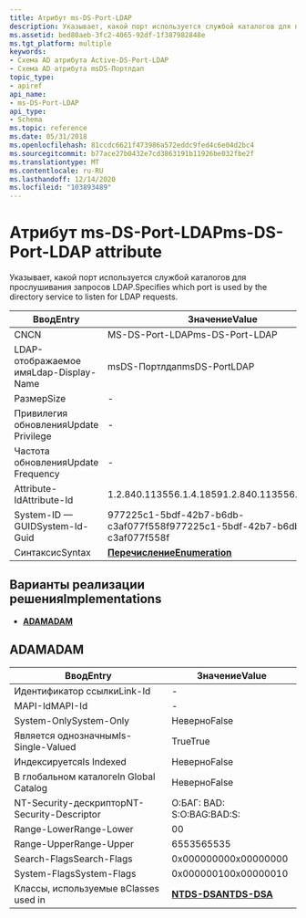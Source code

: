```yaml
---
title: Атрибут ms-DS-Port-LDAP
description: Указывает, какой порт используется службой каталогов для прослушивания запросов LDAP.
ms.assetid: bed80aeb-3fc2-4065-92df-1f387982848e
ms.tgt_platform: multiple
keywords:
- Схема AD атрибута Active-DS-Port-LDAP
- Схема AD атрибута msDS-Портлдап
topic_type:
- apiref
api_name:
- ms-DS-Port-LDAP
api_type:
- Schema
ms.topic: reference
ms.date: 05/31/2018
ms.openlocfilehash: 81ccdc6621f473986a572eddc9fed4c6e04d2bc4
ms.sourcegitcommit: b77ace27b0432e7cd3863191b11926be032fbe2f
ms.translationtype: MT
ms.contentlocale: ru-RU
ms.lasthandoff: 12/14/2020
ms.locfileid: "103893489"
---
```

# <a name="ms-ds-port-ldap-attribute"></a><span data-ttu-id="a5411-105">Атрибут ms-DS-Port-LDAP</span><span class="sxs-lookup"><span data-stu-id="a5411-105">ms-DS-Port-LDAP attribute</span></span>

<span data-ttu-id="a5411-106">Указывает, какой порт используется службой каталогов для прослушивания запросов LDAP.</span><span class="sxs-lookup"><span data-stu-id="a5411-106">Specifies which port is used by the directory service to listen for LDAP requests.</span></span>



| <span data-ttu-id="a5411-107">Ввод</span><span class="sxs-lookup"><span data-stu-id="a5411-107">Entry</span></span> | <span data-ttu-id="a5411-108">Значение</span><span class="sxs-lookup"><span data-stu-id="a5411-108">Value</span></span> |
|-------------------|--------------------------------------|
| <span data-ttu-id="a5411-109">CN</span><span class="sxs-lookup"><span data-stu-id="a5411-109">CN</span></span>                | <span data-ttu-id="a5411-110">MS-DS-Port-LDAP</span><span class="sxs-lookup"><span data-stu-id="a5411-110">ms-DS-Port-LDAP</span></span>                      |
| <span data-ttu-id="a5411-111">LDAP-отображаемое имя</span><span class="sxs-lookup"><span data-stu-id="a5411-111">Ldap-Display-Name</span></span> | <span data-ttu-id="a5411-112">msDS-Портлдап</span><span class="sxs-lookup"><span data-stu-id="a5411-112">msDS-PortLDAP</span></span>                        |
| <span data-ttu-id="a5411-113">Размер</span><span class="sxs-lookup"><span data-stu-id="a5411-113">Size</span></span>              | \-                                   |
| <span data-ttu-id="a5411-114">Привилегия обновления</span><span class="sxs-lookup"><span data-stu-id="a5411-114">Update Privilege</span></span>  | \-                                   |
| <span data-ttu-id="a5411-115">Частота обновления</span><span class="sxs-lookup"><span data-stu-id="a5411-115">Update Frequency</span></span>  | \-                                   |
| <span data-ttu-id="a5411-116">Attribute-Id</span><span class="sxs-lookup"><span data-stu-id="a5411-116">Attribute-Id</span></span>      | <span data-ttu-id="a5411-117">1.2.840.113556.1.4.1859</span><span class="sxs-lookup"><span data-stu-id="a5411-117">1.2.840.113556.1.4.1859</span></span>              |
| <span data-ttu-id="a5411-118">System-ID — GUID</span><span class="sxs-lookup"><span data-stu-id="a5411-118">System-Id-Guid</span></span>    | <span data-ttu-id="a5411-119">977225c1-5bdf-42b7-b6db-c3af077f558f</span><span class="sxs-lookup"><span data-stu-id="a5411-119">977225c1-5bdf-42b7-b6db-c3af077f558f</span></span> |
| <span data-ttu-id="a5411-120">Синтаксис</span><span class="sxs-lookup"><span data-stu-id="a5411-120">Syntax</span></span>            | [<span data-ttu-id="a5411-121">**Перечисление**</span><span class="sxs-lookup"><span data-stu-id="a5411-121">**Enumeration**</span></span>](s-enumeration.md) |



## <a name="implementations"></a><span data-ttu-id="a5411-122">Варианты реализации решения</span><span class="sxs-lookup"><span data-stu-id="a5411-122">Implementations</span></span>

-   [<span data-ttu-id="a5411-123">**ADAM**</span><span class="sxs-lookup"><span data-stu-id="a5411-123">**ADAM**</span></span>](#adam)

## <a name="adam"></a><span data-ttu-id="a5411-124">ADAM</span><span class="sxs-lookup"><span data-stu-id="a5411-124">ADAM</span></span>



| <span data-ttu-id="a5411-125">Ввод</span><span class="sxs-lookup"><span data-stu-id="a5411-125">Entry</span></span> | <span data-ttu-id="a5411-126">Значение</span><span class="sxs-lookup"><span data-stu-id="a5411-126">Value</span></span> |
|------------------------|------------------------------------------|
| <span data-ttu-id="a5411-127">Идентификатор ссылки</span><span class="sxs-lookup"><span data-stu-id="a5411-127">Link-Id</span></span>                | \-                                       |
| <span data-ttu-id="a5411-128">MAPI-Id</span><span class="sxs-lookup"><span data-stu-id="a5411-128">MAPI-Id</span></span>                | \-                                       |
| <span data-ttu-id="a5411-129">System-Only</span><span class="sxs-lookup"><span data-stu-id="a5411-129">System-Only</span></span>            | <span data-ttu-id="a5411-130">Неверно</span><span class="sxs-lookup"><span data-stu-id="a5411-130">False</span></span>                                    |
| <span data-ttu-id="a5411-131">Является однозначным</span><span class="sxs-lookup"><span data-stu-id="a5411-131">Is-Single-Valued</span></span>       | <span data-ttu-id="a5411-132">True</span><span class="sxs-lookup"><span data-stu-id="a5411-132">True</span></span>                                     |
| <span data-ttu-id="a5411-133">Индексируется</span><span class="sxs-lookup"><span data-stu-id="a5411-133">Is Indexed</span></span>             | <span data-ttu-id="a5411-134">Неверно</span><span class="sxs-lookup"><span data-stu-id="a5411-134">False</span></span>                                    |
| <span data-ttu-id="a5411-135">В глобальном каталоге</span><span class="sxs-lookup"><span data-stu-id="a5411-135">In Global Catalog</span></span>      | <span data-ttu-id="a5411-136">Неверно</span><span class="sxs-lookup"><span data-stu-id="a5411-136">False</span></span>                                    |
| <span data-ttu-id="a5411-137">NT-Security-дескриптор</span><span class="sxs-lookup"><span data-stu-id="a5411-137">NT-Security-Descriptor</span></span> | <span data-ttu-id="a5411-138">О:БАГ: BAD: S:</span><span class="sxs-lookup"><span data-stu-id="a5411-138">O:BAG:BAD:S:</span></span>                             |
| <span data-ttu-id="a5411-139">Range-Lower</span><span class="sxs-lookup"><span data-stu-id="a5411-139">Range-Lower</span></span>            | <span data-ttu-id="a5411-140">0</span><span class="sxs-lookup"><span data-stu-id="a5411-140">0</span></span>                                        |
| <span data-ttu-id="a5411-141">Range-Upper</span><span class="sxs-lookup"><span data-stu-id="a5411-141">Range-Upper</span></span>            | <span data-ttu-id="a5411-142">65535</span><span class="sxs-lookup"><span data-stu-id="a5411-142">65535</span></span>                                    |
| <span data-ttu-id="a5411-143">Search-Flags</span><span class="sxs-lookup"><span data-stu-id="a5411-143">Search-Flags</span></span>           | <span data-ttu-id="a5411-144">0x00000000</span><span class="sxs-lookup"><span data-stu-id="a5411-144">0x00000000</span></span>                               |
| <span data-ttu-id="a5411-145">System-Flags</span><span class="sxs-lookup"><span data-stu-id="a5411-145">System-Flags</span></span>           | <span data-ttu-id="a5411-146">0x00000010</span><span class="sxs-lookup"><span data-stu-id="a5411-146">0x00000010</span></span>                               |
| <span data-ttu-id="a5411-147">Классы, используемые в</span><span class="sxs-lookup"><span data-stu-id="a5411-147">Classes used in</span></span>        | [<span data-ttu-id="a5411-148">**NTDS-DSA**</span><span class="sxs-lookup"><span data-stu-id="a5411-148">**NTDS-DSA**</span></span>](c-ntdsdsa.md)<br/> |



 

 





